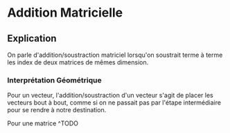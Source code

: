 # Addition Matricielle

## Explication

On parle d'addition/soustraction matriciel lorsqu'on soustrait terme à terme les index de deux matrices de mêmes dimension.

### Interprétation Géométrique

Pour un vecteur, l'addition/soustraction d'un vecteur s'agit de placer les vecteurs bout à bout, comme si on ne passait pas par l'étape intermédiaire pour se rendre à notre destination.

Pour une matrice ^TODO
